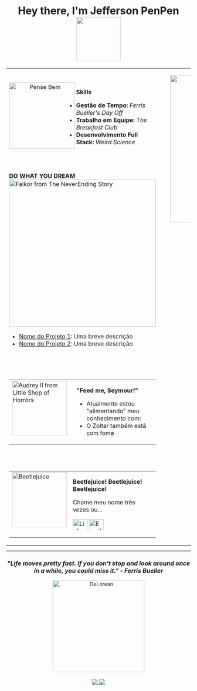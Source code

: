 <div align="center">
  <h1>Hey there, I'm Jefferson PenPen
  <img src="https://i.ibb.co/Rp8pmW26/Genius.png" width="120">
  </h1>
</div>

<table width="100%" border="0" style="border: none; margin: 0; padding: 0;">
  <tr valign="top">
    <td width="65%" style="padding-right: 20px;">
      
  <p align="center"><br>
        <img src="https://i.ibb.co/WvDrXXhk/Pense-Bem.png" alt="Pense Bem" width="180"/  align="left" style="float: left">
      </p>
      
   <p><strong>Skills</strong></p>
      <ul>
        <li><strong>Gestão de Tempo:</strong> <i>Ferris Bueller's Day Off</i></li>
        <li><strong>Trabalho em Equipe:</strong> <i>The Breakfast Club</i></li>
        <li><strong>Desenvolvimento Full Stack:</strong> <i>Weird Science</i></li>
      </ul>

   <br><br>

   <table width="100%" border="0" style="border: none;">
        <tr valign="top">
            <p><strong>DO WHAT YOU DREAM</strong><img src="https://i.ibb.co/jZrjRjWB/Falkor.png" alt="Falkor from The NeverEnding Story" width="400"/>
            <ul>
                <li><a href="URL_DO_PROJETO_1">Nome do Projeto 1</a>: Uma breve descrição</li>
                <li><a href="URL_DO_PROJETO_2">Nome do Projeto 2</a>: Uma breve descrição</li>
            </ul>
          </td>
        </tr>
      </table>

   <br><br>
      
   <table width="100%" border="0" style="border: none;">
        <tr valign="top">
          <td width="160"><img src="https://i.ibb.co/ks4kZ6ph/Audrey.png" alt="Audrey II from Little Shop of Horrors" width="150"/></td>
          <td>
            <p><strong>"Feed me, Seymour!"</strong></p>
            <ul>
              <li>Atualmente estou "alimentando" meu conhecimento com:</li>
              <li>O Zoltar também está com fome</a></li>
            </ul>
          </td>
        </tr>
      </table>
      
   <br><br>

   <table width="100%" border="0" style="border: none;">
        <tr valign="top">
          <td width="150"><img src="https://i.ibb.co/5hRRvH0x/bettleverde.png" alt="Beetlejuice" width="150"/></td>
          <td>
            <p><strong>Beetlejuice! Beetlejuice! Beetlejuice!</strong></p>
            <p>Chame meu nome três vezes ou...</p>
            <p>
              <a href="URL_DO_SEU_LINKEDIN" target="blank"><img align="center" src="https://raw.githubusercontent.com/rahuldkjain/github-profile-readme-generator/master/src/images/icons/Social/linked-in-alt.svg" alt="LinkedIn" height="30" width="40" /></a>
              <a href="mailto:SEU_EMAIL@gmail.com" target="blank"><img align="center" src="https://simpleicons.org/icons/gmail.svg" alt="Email" height="30" width="40" /></a>
            </p>
          </td>
        </tr>
      </table>

   </td>

  <td width="35%" style="padding-left: 20px;">
      <p align="center">
        <img src="https://i.ibb.co/XrPQQ0D8/Zoltar-0.jpg" alt="Máquina do Zoltar" width="400"/>
      </p>
      <br><br>
      <div align="center">
        <strong><h2>Tesouros</h2></strong> <img src="https://i.ibb.co/nNmRqYjz/bau.png" alt="Goonies Treasure" width="80"/>
        <br>
        <img src="https://i.ibb.co/5g0d46GY/OCI.png" alt="Oracle Cloud Infrastructure Foundations Associate 2025" height="120"/>
        <img src="https://i.ibb.co/jn5zvVT/Academia.png" alt="Academia Globotech" height="120"/>
      </div>
    </td>
  </tr>
</table>

<hr>

<div align="center">
  <h3><i>"Life moves pretty fast. If you don't stop and look around once in a while, you could miss it." - Ferris Bueller</i></h3>
  <img src="https://i.ibb.co/yB4H3gyR/Delorean.png" alt="DeLorean" width="250"/>
  <br><br>
  <a href="https://github.com/anuraghazra/github-readme-stats">
    <img align="center" src="https://github-readme-stats.vercel.app/api?username=arquivosdojefferson&show_icons=true&theme=dracula"/>
  </a>
  <a href="https://github.com/anuraghazra/github-readme-stats">
    <img align="center" src="https://github-readme-stats.vercel.app/api/top-langs/?username=arquivosdojefferson&layout=compact&theme=dracula"/>
  </a>
</div>
